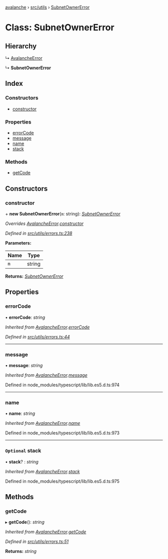 [avalanche](../README.md) › [src/utils](../modules/src_utils.md) › [SubnetOwnerError](src_utils.subnetownererror.md)

# Class: SubnetOwnerError

## Hierarchy

  ↳ [AvalancheError](src_utils.avalancheerror.md)

  ↳ **SubnetOwnerError**

## Index

### Constructors

* [constructor](src_utils.subnetownererror.md#constructor)

### Properties

* [errorCode](src_utils.subnetownererror.md#errorcode)
* [message](src_utils.subnetownererror.md#message)
* [name](src_utils.subnetownererror.md#name)
* [stack](src_utils.subnetownererror.md#optional-stack)

### Methods

* [getCode](src_utils.subnetownererror.md#getcode)

## Constructors

###  constructor

\+ **new SubnetOwnerError**(`m`: string): *[SubnetOwnerError](src_utils.subnetownererror.md)*

*Overrides [AvalancheError](src_utils.avalancheerror.md).[constructor](src_utils.avalancheerror.md#constructor)*

*Defined in [src/utils/errors.ts:238](https://github.com/ava-labs/avalanchejs/blob/f2c4a10/src/utils/errors.ts#L238)*

**Parameters:**

Name | Type |
------ | ------ |
`m` | string |

**Returns:** *[SubnetOwnerError](src_utils.subnetownererror.md)*

## Properties

###  errorCode

• **errorCode**: *string*

*Inherited from [AvalancheError](src_utils.avalancheerror.md).[errorCode](src_utils.avalancheerror.md#errorcode)*

*Defined in [src/utils/errors.ts:44](https://github.com/ava-labs/avalanchejs/blob/f2c4a10/src/utils/errors.ts#L44)*

___

###  message

• **message**: *string*

*Inherited from [AvalancheError](src_utils.avalancheerror.md).[message](src_utils.avalancheerror.md#message)*

Defined in node_modules/typescript/lib/lib.es5.d.ts:974

___

###  name

• **name**: *string*

*Inherited from [AvalancheError](src_utils.avalancheerror.md).[name](src_utils.avalancheerror.md#name)*

Defined in node_modules/typescript/lib/lib.es5.d.ts:973

___

### `Optional` stack

• **stack**? : *string*

*Inherited from [AvalancheError](src_utils.avalancheerror.md).[stack](src_utils.avalancheerror.md#optional-stack)*

Defined in node_modules/typescript/lib/lib.es5.d.ts:975

## Methods

###  getCode

▸ **getCode**(): *string*

*Inherited from [AvalancheError](src_utils.avalancheerror.md).[getCode](src_utils.avalancheerror.md#getcode)*

*Defined in [src/utils/errors.ts:51](https://github.com/ava-labs/avalanchejs/blob/f2c4a10/src/utils/errors.ts#L51)*

**Returns:** *string*
